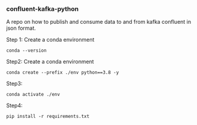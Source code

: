 ### confluent-kafka-python


A repo on how to publish and consume data to and from kafka confluent in json format.

Step 1: Create a conda environment
```
conda --version
```

Step2: Create  a conda environment
```
conda create --prefix ./env python==3.8 -y
```

Step3:
```
conda activate ./env
```
Step4:
```
pip install -r requirements.txt
```

